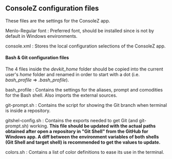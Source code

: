 ## ConsoleZ configuration files

These files are the settings for the ConsoleZ app.

Menlo-Regular font
: Preferred font, should be installed since is not by default in Windows environments.

console.xml
: Stores the local configuration selections of the ConsoleZ app.

#### Bash & Git configuration files

The 4 files inside the _devkit_home_ folder should be copied into the current user's _home_ folder and renamed in order to start with a dot (i.e. _bash_profile_ => _.bash_profile_).

bash_profile
: Contains the settings for the aliases, prompt and comodities for the Bash shell. Also imports the external sources.

git-prompt.sh
: Contains the script for showing the Git branch when terminal is inside a repository.

gitshel-config.sh
: Contains the exports needed to get Git (and git-prompt.sh) working. **This file should be updated with the actual paths obtained after open a repository in "Git Shell" from the GitHub for Windows app. A diff between the environment variables of both shells (Git Shell and target shell) is recommended to get the values to update.**

colors.sh
: Contains a list of color definitions to ease its use in the terminal.